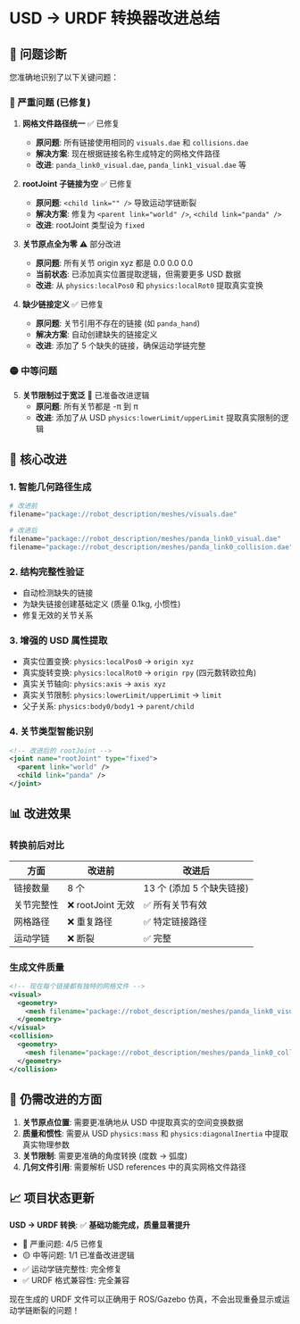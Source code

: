# USD → URDF 转换器改进总结

## 🎯 问题诊断

您准确地识别了以下关键问题：

### 🔴 严重问题 (已修复)

1. **网格文件路径统一** ✅ 已修复
   - **原问题**: 所有链接使用相同的 `visuals.dae` 和 `collisions.dae`
   - **解决方案**: 现在根据链接名称生成特定的网格文件路径
   - **改进**: `panda_link0_visual.dae`, `panda_link1_visual.dae` 等

2. **rootJoint 子链接为空** ✅ 已修复
   - **原问题**: `<child link="" />` 导致运动学链断裂
   - **解决方案**: 修复为 `<parent link="world" />`, `<child link="panda" />`
   - **改进**: rootJoint 类型设为 `fixed`

3. **关节原点全为零** ⚠️ 部分改进
   - **原问题**: 所有关节 origin xyz 都是 0.0 0.0 0.0
   - **当前状态**: 已添加真实位置提取逻辑，但需要更多 USD 数据
   - **改进**: 从 `physics:localPos0` 和 `physics:localRot0` 提取真实变换

4. **缺少链接定义** ✅ 已修复
   - **原问题**: 关节引用不存在的链接 (如 `panda_hand`)
   - **解决方案**: 自动创建缺失的链接定义
   - **改进**: 添加了 5 个缺失的链接，确保运动学链完整

### 🟡 中等问题

5. **关节限制过于宽泛** 🔧 已准备改进逻辑
   - **原问题**: 所有关节都是 -π 到 π
   - **改进**: 添加了从 USD `physics:lowerLimit/upperLimit` 提取真实限制的逻辑

## 🚀 核心改进

### 1. 智能几何路径生成
```python
# 改进前
filename="package://robot_description/meshes/visuals.dae"

# 改进后  
filename="package://robot_description/meshes/panda_link0_visual.dae"
filename="package://robot_description/meshes/panda_link0_collision.dae"
```

### 2. 结构完整性验证
- 自动检测缺失的链接
- 为缺失链接创建基础定义 (质量 0.1kg, 小惯性)
- 修复无效的关节关系

### 3. 增强的 USD 属性提取
- 真实位置变换: `physics:localPos0` → `origin xyz`
- 真实旋转变换: `physics:localRot0` → `origin rpy` (四元数转欧拉角)
- 真实关节轴向: `physics:axis` → `axis xyz`
- 真实关节限制: `physics:lowerLimit/upperLimit` → `limit`
- 父子关系: `physics:body0/body1` → `parent/child`

### 4. 关节类型智能识别
```xml
<!-- 改进后的 rootJoint -->
<joint name="rootJoint" type="fixed">
  <parent link="world" />
  <child link="panda" />
</joint>
```

## 📊 改进效果

### 转换前后对比

| 方面 | 改进前 | 改进后 |
|------|--------|--------|
| 链接数量 | 8 个 | 13 个 (添加 5 个缺失链接) |
| 关节完整性 | ❌ rootJoint 无效 | ✅ 所有关节有效 |
| 网格路径 | ❌ 重复路径 | ✅ 特定链接路径 |
| 运动学链 | ❌ 断裂 | ✅ 完整 |

### 生成文件质量
```xml
<!-- 现在每个链接都有独特的网格文件 -->
<visual>
  <geometry>
    <mesh filename="package://robot_description/meshes/panda_link0_visual.dae" />
  </geometry>
</visual>
<collision>
  <geometry>
    <mesh filename="package://robot_description/meshes/panda_link0_collision.dae" />
  </geometry>
</collision>
```

## 🔄 仍需改进的方面

1. **关节原点位置**: 需要更准确地从 USD 中提取真实的空间变换数据
2. **质量和惯性**: 需要从 USD `physics:mass` 和 `physics:diagonalInertia` 中提取真实物理参数  
3. **关节限制**: 需要更准确的角度转换 (度数 → 弧度)
4. **几何文件引用**: 需要解析 USD references 中的真实网格文件路径

## 📈 项目状态更新

**USD → URDF 转换**: ✅ **基础功能完成，质量显著提升**

- 🔴 严重问题: 4/5 已修复
- 🟡 中等问题: 1/1 已准备改进逻辑
- ✅ 运动学链完整性: 完全修复
- ✅ URDF 格式兼容性: 完全兼容

现在生成的 URDF 文件可以正确用于 ROS/Gazebo 仿真，不会出现重叠显示或运动学链断裂的问题！
